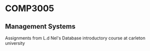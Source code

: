 # COMP3005
##  Management Systems

Assignments from L.d Nel's Database introductory course at carleton university
